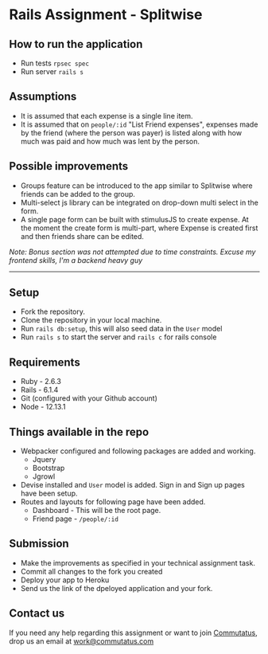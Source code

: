 # Rails Assignment - Splitwise

## How to run the application
- Run tests `rpsec spec`
- Run server `rails s`

## Assumptions
- It is assumed that each expense is a single line item.
- It is assumed that on `people/:id` "List Friend expenses", expenses made by the friend (where the person was payer) is listed along with how much was paid and how much was lent by the person.

## Possible improvements
- Groups feature can be introduced to the app similar to Splitwise where friends can be added to the group.
- Multi-select js library can be integrated on drop-down multi select in the form.
- A single page form can be built with stimulusJS to create expense. At the moment the create form is multi-part, where Expense is created first and then friends share can be edited.

*Note: Bonus section was not attempted due to time constraints.*
*Excuse my frontend skills, I'm a backend heavy guy*


______________________________________________________________________________________________________


## Setup
- Fork the repository. 
- Clone the repository in your local machine.
- Run `rails db:setup`, this will also seed data in the `User` model
- Run `rails s` to start the server and `rails c` for rails console

## Requirements

- Ruby - 2.6.3
- Rails - 6.1.4
- Git (configured with your Github account)
- Node - 12.13.1


## Things available in the repo
- Webpacker configured and following packages are added and working.
  - Jquery
  - Bootstrap
  - Jgrowl
- Devise installed and `User` model is added. Sign in and Sign up pages have been setup.
- Routes and layouts for following page have been added.
  - Dashboard - This will be the root page.
  - Friend page - `/people/:id`


## Submission
- Make the improvements as specified in your technical assignment task.
- Commit all changes to the fork you created
- Deploy your app to Heroku
- Send us the link of the dpeloyed application and your fork.


## Contact us
If you need any help regarding this assignment or want to join [Commutatus](https://www.commutatus.com/), drop us an email at work@commutatus.com 